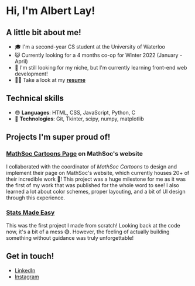 # Hi, I'm Albert Lay!

## A little bit about me!
* 🎓 I'm a second-year CS student at the University of Waterloo 
* 😺 Currently looking for a 4 months co-op for Winter 2022 (January - April)
* 👾 I'm still looking for my niche, but I'm currently learning front-end web development!
* ✍🏼 Take a look at my **[resume](https://my.indeed.com/p/albertl-j1i6rmt)**


## Technical skills
* 😎 **Languages**: HTML, CSS, JavaScript, Python, C
* 🧐 **Technologies**: Git, Tkinter, scipy, numpy, matplotlib


## Projects I'm super proud of!
### [MathSoc Cartoons Page](https://mathsoc.uwaterloo.ca/cartoons/) on MathSoc's website
I collaborated with the coordinator of *MathSoc Cartoons* to design and implement their page on MathSoc's website, which currently houses 20+ 
of their incredible work 🎉! This project was a huge milestone for me as it was the first of my work that was published for the whole word to see!
I also learned a lot about color schemes, proper layouting, and a bit of UI design through this experience.

### [Stats Made Easy](https://github.com/albertjlay/statsmadeeasy) 
This was the first project I made from scratch! Looking back at the code now, it's a bit of a mess 😅. However, the feeling of actually building something
without guidance was truly unforgettable!


## Get in touch!
* [LinkedIn](https://www.linkedin.com/in/albertjlay/)
* [Instagram](https://instagram.com/albertjlay)
